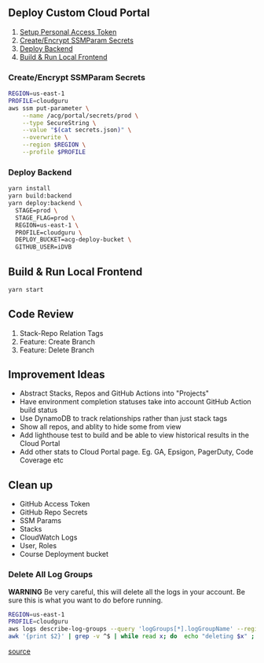 
## Deploy Custom Cloud Portal

1) [Setup Personal Access Token](https://github.com/settings/tokens)
2) [Create/Encrypt SSMParam Secrets](#Create/Encrypt-SSMParam-Secrets)
3) [Deploy Backend](#Deploy-Backend)
4) [Build & Run Local Frontend](#Build-&-Run-Local-Frontend)

### Create/Encrypt SSMParam Secrets
```bash
REGION=us-east-1
PROFILE=cloudguru
aws ssm put-parameter \
    --name /acg/portal/secrets/prod \
    --type SecureString \
    --value "$(cat secrets.json)" \
    --overwrite \
    --region $REGION \
    --profile $PROFILE
```

### Deploy Backend
```bash
yarn install
yarn build:backend
yarn deploy:backend \
  STAGE=prod \
  STAGE_FLAG=prod \
  REGION=us-east-1 \
  PROFILE=cloudguru \
  DEPLOY_BUCKET=acg-deploy-bucket \
  GITHUB_USER=iDVB
```

## Build & Run Local Frontend
```bash
yarn start
```

## Code Review
1) Stack-Repo Relation Tags
2) Feature: Create Branch
3) Feature: Delete Branch


## Improvement Ideas
- Abstract Stacks, Repos and GitHub Actions into "Projects"
- Have environment completion statuses take into account GitHub Action build status
- Use DynamoDB to track relationships rather than just stack tags
- Show all repos, and ablity to hide some from view
- Add lighthouse test to build and be able to view historical results in the Cloud Portal
- Add other stats to Cloud Portal page. Eg. GA, Epsigon, PagerDuty, Code Coverage etc

## Clean up
- GitHub Access Token
- GitHub Repo Secrets
- SSM Params
- Stacks
- CloudWatch Logs
- User, Roles
- Course Deployment bucket

### Delete All Log Groups
**WARNING** Be very careful, this will delete all the logs in your account. 
Be sure this is what you want to do before running. 
```bash
REGION=us-east-1
PROFILE=cloudguru
aws logs describe-log-groups --query 'logGroups[*].logGroupName' --region $REGION --profile $PROFILE --output table | \
awk '{print $2}' | grep -v ^$ | while read x; do  echo "deleting $x" ; aws logs delete-log-group --log-group-name $x --region $REGION --profile $PROFILE; done
```
[source](https://gist.github.com/pahud/1e875cb1252a622173cc2236be5c2963)
